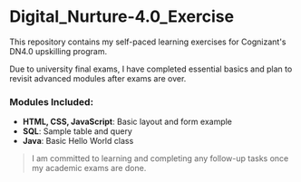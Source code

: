# Digital_Nurture-4.0_Exercise

This repository contains my self-paced learning exercises for Cognizant's DN4.0 upskilling program.

Due to university final exams, I have completed essential basics and plan to revisit advanced modules after exams are over.

### Modules Included:
- **HTML, CSS, JavaScript**: Basic layout and form example
- **SQL**: Sample table and query
- **Java**: Basic Hello World class

> I am committed to learning and completing any follow-up tasks once my academic exams are done.
